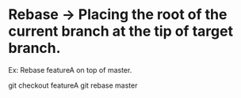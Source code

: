 # Rebase -> Placing the root of the current branch at the tip of target branch.


Ex: Rebase featureA on top of master.

git checkout featureA
git rebase master

